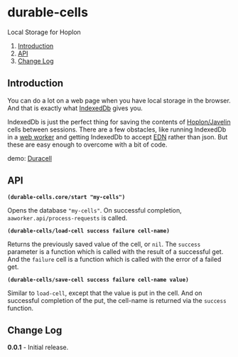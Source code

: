 # durable-cells
Local Storage for Hoplon

1. [Introduction](#introduction)
1. [API](#api)
1. [Change Log](#change-log)

## Introduction

You can do a lot on a web page when you have local storage in the browser.
And that is exactly what
[IndexedDb](https://developer.mozilla.org/en-US/docs/Web/API/IndexedDB_API)
gives you.

IndexedDb is just the perfect thing for saving the contents of 
[Hoplon/Javelin](https://github.com/hoplon/javelin)
cells between sessions.
There are a few obstacles, like running IndexedDb in a 
[web worker](http://www.w3schools.com/html/html5_webworkers.asp)
and getting IndexedDb to accept 
[EDN](https://github.com/edn-format/edn)
rather than json. But these are
easy enough to overcome with a bit of code.

demo: [Duracell](https://github.com/aatree/aademos/tree/master/duracell)

## API

**```(durable-cells.core/start "my-cells")```**

Opens the database ```"my-cells"```. On successful completion,
```aaworker.api/process-requests``` is called.

**```(durable-cells/load-cell success failure cell-name)```**

Returns the previously saved value of the cell, or ```nil```.
The ```success``` parameter is a function which is called with the 
result of a successful get.
And the ```failure``` cell is a function which is called with the
error of a failed get.

**```(durable-cells/save-cell success failure cell-name value)```**

Similar to ```load-cell```, except that the value is put in the cell.
And on successful completion of the put, the cell-name is returned
via the ```success``` function.

## Change Log

**0.0.1** - Initial release.
